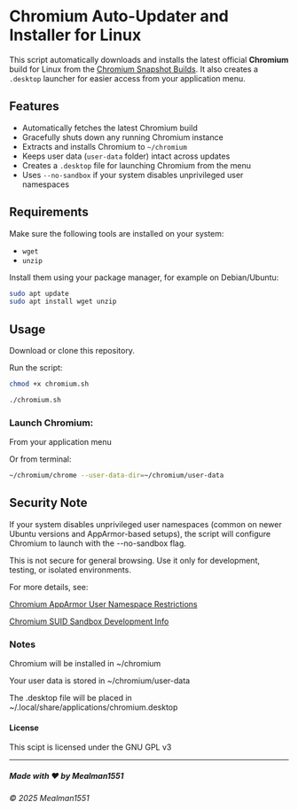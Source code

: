 # Chromium Auto-Updater and Installer for Linux

This script automatically downloads and installs the latest official **Chromium** build for Linux from the [Chromium Snapshot Builds](https://commondatastorage.googleapis.com/chromium-browser-snapshots/index.html). It also creates a `.desktop` launcher for easier access from your application menu.

## Features

- Automatically fetches the latest Chromium build
- Gracefully shuts down any running Chromium instance
- Extracts and installs Chromium to `~/chromium`
- Keeps user data (`user-data` folder) intact across updates
- Creates a `.desktop` file for launching Chromium from the menu
- Uses `--no-sandbox` if your system disables unprivileged user namespaces

## Requirements

Make sure the following tools are installed on your system:

- `wget`
- `unzip`

Install them using your package manager, for example on Debian/Ubuntu:

```bash
sudo apt update
sudo apt install wget unzip
```
## Usage

Download or clone this repository.

Run the script:
```bash
chmod +x chromium.sh
```
```bash
./chromium.sh
```
### Launch Chromium:

From your application menu

Or from terminal:
```bash
~/chromium/chrome --user-data-dir=~/chromium/user-data
```
## Security Note

If your system disables unprivileged user namespaces (common on newer Ubuntu versions and AppArmor-based setups), the script will configure Chromium to launch with the --no-sandbox flag.

This is not secure for general browsing. Use it only for development, testing, or isolated environments.

For more details, see:

[Chromium AppArmor User Namespace Restrictions](https://chromium.googlesource.com/chromium/src/+/main/docs/security/apparmor-userns-restrictions.md)

[Chromium SUID Sandbox Development Info](https://chromium.googlesource.com/chromium/src/+/main/docs/linux/suid_sandbox_development.md)

### Notes

Chromium will be installed in ~/chromium

Your user data is stored in ~/chromium/user-data

The .desktop file will be placed in ~/.local/share/applications/chromium.desktop

#### License

This scipt is licensed under the GNU GPL v3

---

##### Made with ❤️ by Mealman1551

###### &copy; 2025 Mealman1551
